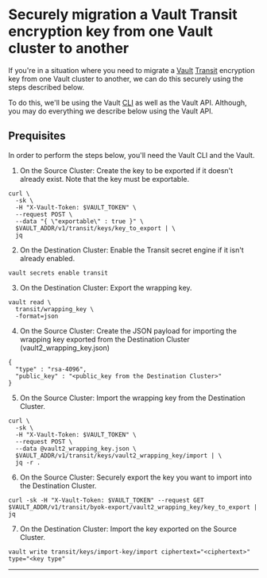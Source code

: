 # Securely migration a Vault Transit encryption key from one Vault cluster to another

If you're in a situation where you need to migrate a [Vault](https://vaultproject.io) [Transit](https://developer.hashicorp.com/vault/docs/secrets/transit) encryption key from one Vault cluster to another, we can do this securely using the steps described below.

To do this, we'll be using the Vault [CLI](https://developer.hashicorp.com/vault/docs/install) as well as the Vault API. Although, you may do everything we describe below using the Vault API.

## Prequisites

In order to perform the steps below, you'll need the Vault CLI and the Vault.

1. On the Source Cluster: Create the key to be exported if it doesn't already exist. Note that the key must be exportable.

```
curl \
  -sk \
  -H "X-Vault-Token: $VAULT_TOKEN" \
  --request POST \
  --data "{ \"exportable\" : true }" \
  $VAULT_ADDR/v1/transit/keys/key_to_export | \
  jq
```


2. On the Destination Cluster: Enable the Transit secret engine if it isn't already enabled.

```
vault secrets enable transit
```

3. On the Destination Cluster: Export the wrapping key.

```
vault read \
  transit/wrapping_key \
  -format=json
```

4. On the Source Cluster: Create the JSON payload for importing the wrapping key exported from the Destination Cluster (vault2_wrapping_key.json)
```
{
  "type" : "rsa-4096",
  "public_key" : "<public_key from the Destination Cluster>"
}
```

5. On the Source Cluster: Import the wrapping key from the Destination Cluster.

```
curl \
  -sk \
  -H "X-Vault-Token: $VAULT_TOKEN" \
  --request POST \
  --data @vault2_wrapping_key.json \
  $VAULT_ADDR/v1/transit/keys/vault2_wrapping_key/import | \
  jq -r .
```

6. On the Source Cluster: Securely export the key you want to import into the Destination Cluster.

```
curl -sk -H "X-Vault-Token: $VAULT_TOKEN" --request GET $VAULT_ADDR/v1/transit/byok-export/vault2_wrapping_key/key_to_export | jq
```

7. On the Destination Cluster: Import the key exported on the Source Cluster.

```
vault write transit/keys/import-key/import ciphertext="<ciphertext>" type="<key type"
```

---

